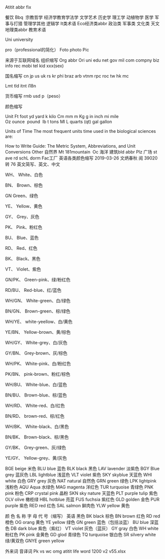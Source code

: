 Atitit abbr fix

餐饮
Bbq 
宗教哲学
经济学教育学法学
文学艺术
历史学
理工学
 动植物学
医学
军事与打猎
管理学其他
 逻辑学
It类术语
Eco经济类abbr
政治类
军事类
文化类
天文地理类abbr
教育术语

Uni university

pro（professional的简化）
Foto photo
Pic


来源于互联网域名  组织缩写 
Org abbr
Ori uni edu net  gov mil com    compny biz info rec mobi tel kid  xxx(sex)


国名缩写 cn jp us uk rs kr phi braz arb vtnm  rpc roc tw hk mc 

Lmt tld  itnt  i18n 


货币缩写 rmb usd p（peso） 

颜色缩写

Unit
Ft foot   yd yard k kilo
Cm  mm  m
Kg g  in inch mi mile  
Oz ounce  pound   lb t   tons
Ml L  quarts (qt)  gal gallon

Units of Time
The most frequent units time used in the biological sciences are:

How to Write Guide: The Metric System, Abbreviations, and Unit Conversions
Other
自然界
Mt  181mountain  
Oc  海洋
建筑bld abbr
Plz 广场  st ave rd  schL dorm 
Fac工厂
英语各类颜色缩写
2019-03-26  文炳春秋   阅 39020  转 76
英文简写、英文、中文

 WH、  White、白色

 BN、  Brown、棕色

GN     Green、绿色

YE、  Yellow、黄色

GY、  Grey、灰色

PK、  Pink、粉红色

BU、  Blue、蓝色

RD、  Red、红色

BK、   Black、黑色

VT、   Violet、紫色

GN/PK、 Green-pink、绿/粉红色

RD/BU、  Red-blue、红/蓝色

WH/GN、  White-green、白/绿色

BN/GN、  Brown-green、棕/绿色

WH/YE、  white-yeellow、白/黄色

YE/BN、  Yellow-brown、黄/棕色

WH/GY、  White-grey、白/灰色

GY/BN、  Grey-brown、灰/棕色

WH/PK、  White-pink、白/粉红色

PK/BN、  pink-brown、粉红/棕色

WH/BU、   White-blue、白/蓝色

BN/BU、   Brown-blue、棕/蓝色

WH/RD、   White-red、白/红色

BN/RD、   brown-red、棕/红色

WH/BK、   White-black、白/黑色

BN/BK、   Brown-black、棕/黑色

GY/BK、   Grey-green、灰/绿色

YE/GY、  Yellow-grey、黄/灰色

BGE   beige 米色
BLU   blue 蓝色
BLK   black 黑色
LAV   lavender 淡紫色
BGY   Blue grey 蓝灰色
LBL   lightblue 浅蓝色
VLT   violet 紫色
SKY   skyblue 天蓝色
WHI   white 白色
GRY   grey 灰色
NAT   natural 自然色
GRN   green 绿色
LPK   lightpink 浅粉色
AQU   Aqua 水绿色
MAG   magenta 洋红色
TUR   turquoise 青绿色
PNK   pink 粉色
CRP   crystal pink 晶粉
SKN   sky nature 天蓝色
PLT   purple tulip 紫色
OLV   olive 橄榄绿
HBL   hotblue 亮蓝
FUS   fuchsia 紫红色
GLD   golden 金色
PUR   purple 紫色
RED   red 红色
SAL   salmon 鲜肉色
YLW   yellow 黄色

颜  色  名  称	字  母  代  号（缩写）	英语
黑色	BK	black
棕色	BN	brown
红色	RD	red
橙色	OG	orang
黄色	YE	yellow
绿色	GN	green
蓝色（包括淡蓝）	BU	blue
深蓝色	DB	dark blue
紫色（紫红）	VT	violet
灰色（蓝灰）	GY	gray
白色	WH	white
粉红色	PK	pink
金黄色	GD	glod
青绿色	TQ	turquoise
银白色	SR	silvery white
绿/黄双色	GNYE	green yellow

外来词 音译词
Pk vs wc omg
atitit   life word 1200  v2 v55.xlsx
